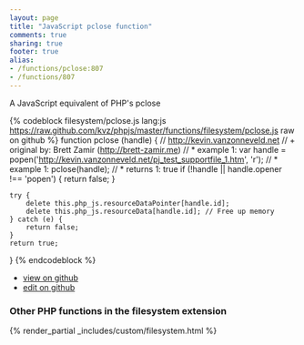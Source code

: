 ```yaml
---
layout: page
title: "JavaScript pclose function"
comments: true
sharing: true
footer: true
alias:
- /functions/pclose:807
- /functions/807
---
```

<!-- Generated by Rakefile:build -->
A JavaScript equivalent of PHP's pclose

{% codeblock filesystem/pclose.js lang:js https://raw.github.com/kvz/phpjs/master/functions/filesystem/pclose.js raw on github %}
function pclose (handle) {
    // http://kevin.vanzonneveld.net
    // +   original by: Brett Zamir (http://brett-zamir.me)
    // *     example 1: var handle = popen('http://kevin.vanzonneveld.net/pj_test_supportfile_1.htm', 'r');
    // *     example 1: pclose(handle);
    // *     returns 1: true
    if (!handle || handle.opener !== 'popen') {
        return false;
    }

    try {
        delete this.php_js.resourceDataPointer[handle.id];
        delete this.php_js.resourceData[handle.id]; // Free up memory
    } catch (e) {
        return false;
    }
    return true;
}
{% endcodeblock %}

 - [view on github](https://github.com/kvz/phpjs/blob/master/functions/filesystem/pclose.js)
 - [edit on github](https://github.com/kvz/phpjs/edit/master/functions/filesystem/pclose.js)

### Other PHP functions in the filesystem extension
{% render_partial _includes/custom/filesystem.html %}
